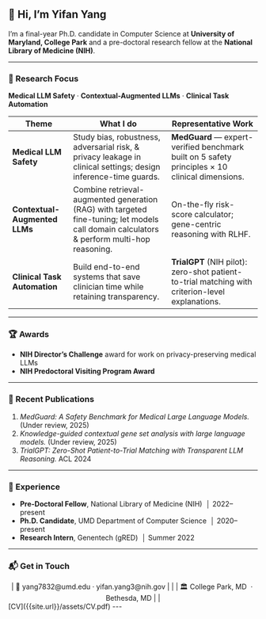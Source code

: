 ## 👋 Hi, I’m **Yifan Yang**

I’m a final-year Ph.D. candidate in Computer Science at **University of Maryland, College Park** and a pre-doctoral research fellow at the **National Library of Medicine (NIH)**.  

---

### 🔬 Research Focus
**Medical LLM Safety** · **Contextual-Augmented LLMs** · **Clinical Task Automation**

| Theme | What I do | Representative Work |
|-------|-----------|---------------------|
| **Medical LLM Safety** | Study bias, robustness, adversarial risk, & privacy leakage in clinical settings; design inference-time guards. | **MedGuard** &mdash; expert-verified benchmark built on 5 safety principles × 10 clinical dimensions. |
| **Contextual-Augmented LLMs** | Combine retrieval-augmented generation (RAG) with targeted fine-tuning; let models call domain calculators & perform multi-hop reasoning. | On-the-fly risk-score calculator; gene-centric reasoning with RLHF. |
| **Clinical Task Automation** | Build end-to-end systems that save clinician time while retaining transparency. | **TrialGPT** (NIH pilot): zero-shot patient-to-trial matching with criterion-level explanations. |

---

### 🏆 Awards

- **NIH Director’s Challenge** award for work on privacy-preserving medical LLMs  
- **NIH Predoctoral Visiting Program Award** 

---

### 📝 Recent Publications

1. *MedGuard: A Safety Benchmark for Medical Large Language Models.* (Under review, 2025)  
2. *Knowledge-guided contextual gene set analysis with large language models.* (Under review, 2025)  
3. *TrialGPT: Zero-Shot Patient-to-Trial Matching with Transparent LLM Reasoning.* ACL 2024  



---

### 💼 Experience

- **Pre-Doctoral Fellow**, National Library of Medicine (NIH) &nbsp;│ 2022–present  
- **Ph.D. Candidate**, UMD Department of Computer Science &nbsp;│ 2020–present  
- **Research Intern**, Genentech (gRED) &nbsp;│ Summer 2022  

---

### 📬 Get in Touch

<center>
| 📧 yang7832@umd.edu · yifan.yang3@nih.gov | <https://github.com/username> |
| 🏛️ College Park, MD &nbsp;·&nbsp; Bethesda, MD | <https://scholar.google.com/citations?user=0oRvdTUAAAAJ&hl=en> |
</center>
[CV]({{site.url}}/assets/CV.pdf)
---